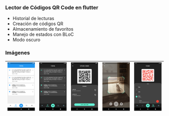 ### Lector de Códigos QR Code en flutter

- Historial de lecturas
- Creación de códigos QR
- Almacenamiento de favoritos
- Manejo de estados con BLoC
- Modo oscuro


### Imágenes
| <img src="https://github.com/jxlanda/flutter_qrcode/blob/master/github/LightHistory.png?raw=true?raw=true?raw=true?raw=true?raw=true" alt="drawing" width="200"/> | <img src="https://github.com/jxlanda/flutter_qrcode/raw/master/github/History.png?raw=true?raw=true?raw=true?raw=true?raw=true?raw=true?raw=true" alt="drawing" width="200"/> | <img src="https://github.com/jxlanda/flutter_qrcode/blob/master/github/Details.png?raw=true?raw=true?raw=true?raw=true" alt="drawing" width="200"/> | <img src="https://github.com/jxlanda/flutter_qrcode/blob/master/github/Camera.png?raw=true?raw=true?raw=true?raw=true" alt="drawing" width="200"/> | <img src="https://github.com/jxlanda/flutter_qrcode/blob/master/github/Create.png?raw=true?raw=true?raw=true?raw=true" alt="drawing" width="200"/> |
|-------------------------------------------------------------------------------------------------------------------------------------------------------------------|-------------------------------------------------------------------------------------------------------------------------------------------------------------------------------|-----------------------------------------------------------------------------------------------------------------------------------------------------|----------------------------------------------------------------------------------------------------------------------------------------------------|----------------------------------------------------------------------------------------------------------------------------------------------------|

